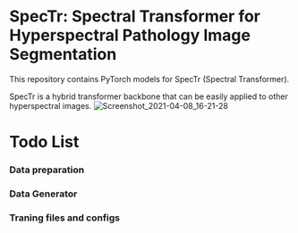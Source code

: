 # SpecTr: Spectral Transformer for Hyperspectral Pathology Image Segmentation
This repository contains PyTorch models for SpecTr (Spectral Transformer).

SpecTr is a hybrid transformer backbone that can be easily applied to other hyperspectral images.
![Screenshot_2021-04-08_16-21-28](https://user-images.githubusercontent.com/36001411/113992943-82a7b280-9886-11eb-9e0f-283e2f30f681.png)


# Todo List
### Data preparation
### Data Generator
### Traning files and configs
